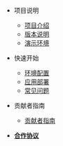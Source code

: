 <!-- _sidebar.md -->
  
- 项目说明
  - [项目介绍](/introduce.md)
  - [版本说明](/changelog.md)
  - [演示环境](https://demo.clklog.com)

- 快速开始
  - [环境配置](/quickstart/preparation.md)
  - [应用部署](/quickstart/deployment.md)
  - [常见问题](/quickstart/question.md)

- 贡献者指南
  - [贡献者指南](/contributor/guide.md)

- [**合作协议**](/license.md)

  <!-- - [贡献者协议](/contributor/agreement.md) -->
